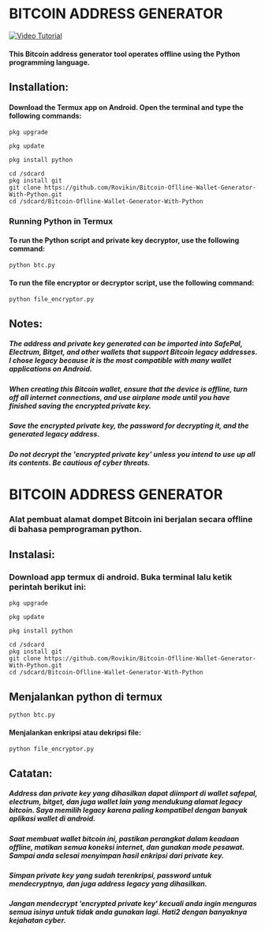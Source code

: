 # BITCOIN ADDRESS GENERATOR

[![Video Tutorial](https://img.youtube.com/vi/a8gCo0Ajcvo/maxresdefault.jpg)](https://youtu.be/a8gCo0Ajcvo?si=q3zYEp-OkPLvXXXM)

#### This Bitcoin address generator tool operates offline using the Python programming language.

## Installation:

#### Download the Termux app on Android. Open the terminal and type the following commands:

```
pkg upgrade
```

```
pkg update
```

```
pkg install python
```

```
cd /sdcard
pkg install git
git clone https://github.com/Rovikin/Bitcoin-Oflline-Wallet-Generator-With-Python.git
cd /sdcard/Bitcoin-Oflline-Wallet-Generator-With-Python
```
### Running Python in Termux

#### To run the Python script and private key decryptor, use the following command:

```
python btc.py
```

#### To run the file encryptor or decryptor script, use the following command:

```
python file_encryptor.py
```

## Notes:

##### The address and private key generated can be imported into SafePal, Electrum, Bitget, and other wallets that support Bitcoin legacy addresses. I chose legacy because it is the most compatible with many wallet applications on Android.

##### When creating this Bitcoin wallet, ensure that the device is offline, turn off all internet connections, and use airplane mode until you have finished saving the encrypted private key.

##### Save the encrypted private key, the password for decrypting it, and the generated legacy address.

##### Do not decrypt the 'encrypted private key' unless you intend to use up all its contents. Be cautious of cyber threats.



# BITCOIN ADDRESS GENERATOR

### Alat pembuat alamat dompet Bitcoin ini berjalan secara offline di bahasa pemprograman python.

## Instalasi:

### Download app termux di android. Buka terminal lalu ketik perintah berikut ini:

```
pkg upgrade
```

```
pkg update
```

```
pkg install python
```

```
cd /sdcard
pkg install git
git clone https://github.com/Rovikin/Bitcoin-Oflline-Wallet-Generator-With-Python.git
cd /sdcard/Bitcoin-Oflline-Wallet-Generator-With-Python
```

## Menjalankan python di termux

```
python btc.py
```
#### Menjalankan enkripsi atau dekripsi file:

```
python file_encryptor.py
```

## Catatan:

##### Address dan private key yang dihasilkan dapat diimport di wallet safepal, electrum, bitget, dan juga wallet lain yang mendukung alamat legacy bitcoin. Saya memilih legacy karena paling kompatibel dengan banyak aplikasi wallet di android.

##### Saat membuat wallet bitcoin ini, pastikan perangkat dalam keadaan offline, matikan semua koneksi internet, dan gunakan mode pesawat. Sampai anda selesai menyimpan hasil enkripsi dari private key.

##### Simpan private key yang sudah terenkripsi, password untuk mendecryptnya, dan juga address legacy yang dihasilkan.

##### Jangan mendecrypt 'encrypted private key' kecuali anda ingin menguras semua isinya untuk tidak anda gunakan lagi. Hati2 dengan banyaknya kejahatan cyber.
